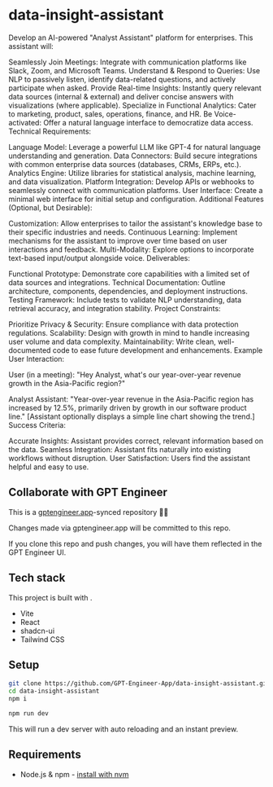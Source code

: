 # data-insight-assistant

Develop an AI-powered "Analyst Assistant" platform for enterprises. This assistant will:

Seamlessly Join Meetings: Integrate with communication platforms like Slack, Zoom, and Microsoft Teams.
Understand & Respond to Queries: Use NLP to passively listen, identify data-related questions, and actively participate when asked.
Provide Real-time Insights: Instantly query relevant data sources (internal & external) and deliver concise answers with visualizations (where applicable).
Specialize in Functional Analytics: Cater to marketing, product, sales, operations, finance, and HR.
Be Voice-activated: Offer a natural language interface to democratize data access.
Technical Requirements:

Language Model: Leverage a powerful LLM like GPT-4 for natural language understanding and generation.
Data Connectors: Build secure integrations with common enterprise data sources (databases, CRMs, ERPs, etc.).
Analytics Engine: Utilize libraries for statistical analysis, machine learning, and data visualization.
Platform Integration: Develop APIs or webhooks to seamlessly connect with communication platforms.
User Interface: Create a minimal web interface for initial setup and configuration.
Additional Features (Optional, but Desirable):

Customization: Allow enterprises to tailor the assistant's knowledge base to their specific industries and needs.
Continuous Learning: Implement mechanisms for the assistant to improve over time based on user interactions and feedback.
Multi-Modality: Explore options to incorporate text-based input/output alongside voice.
Deliverables:

Functional Prototype: Demonstrate core capabilities with a limited set of data sources and integrations.
Technical Documentation: Outline architecture, components, dependencies, and deployment instructions.
Testing Framework: Include tests to validate NLP understanding, data retrieval accuracy, and integration stability.
Project Constraints:

Prioritize Privacy & Security: Ensure compliance with data protection regulations.
Scalability: Design with growth in mind to handle increasing user volume and data complexity.
Maintainability: Write clean, well-documented code to ease future development and enhancements.
Example User Interaction:

User (in a meeting): "Hey Analyst, what's our year-over-year revenue growth in the Asia-Pacific region?"

Analyst Assistant: "Year-over-year revenue in the Asia-Pacific region has increased by 12.5%, primarily driven by growth in our software product line."
[Assistant optionally displays a simple line chart showing the trend.]
Success Criteria:

Accurate Insights: Assistant provides correct, relevant information based on the data.
Seamless Integration: Assistant fits naturally into existing workflows without disruption.
User Satisfaction: Users find the assistant helpful and easy to use.

## Collaborate with GPT Engineer

This is a [gptengineer.app](https://gptengineer.app)-synced repository 🌟🤖

Changes made via gptengineer.app will be committed to this repo.

If you clone this repo and push changes, you will have them reflected in the GPT Engineer UI.

## Tech stack

This project is built with .

- Vite
- React
- shadcn-ui
- Tailwind CSS

## Setup

```sh
git clone https://github.com/GPT-Engineer-App/data-insight-assistant.git
cd data-insight-assistant
npm i
```

```sh
npm run dev
```

This will run a dev server with auto reloading and an instant preview.

## Requirements

- Node.js & npm - [install with nvm](https://github.com/nvm-sh/nvm#installing-and-updating)
